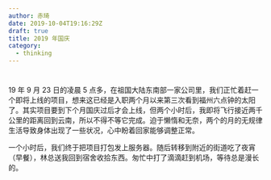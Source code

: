 ```yaml
---
author: 赤琦
date: 2019-10-04T19:16:29Z
draft: true
title: 2019 年国庆
category:
  - thinking
---
```


#

19 年 9 月 23 日的凌晨 5 点多，在祖国大陆东南部一家公司里，我们正忙着赶一个即将上线的项目，想来这已经是入职两个月以来第三次看到福州六点钟的太阳了。其实项目要到下个月国庆过后才会上线，但两个小时后，我即将飞行接近两千公里的距离回到云南，所以不得不等它完成。迫于懒惰和无奈，两个的月的无规律生活导致身体出现了一些状况，心中盼着回家能够调整正常。

一个小时后，我们终于把项目打包发上服务器。随后转移到附近的街道吃了夜宵（早餐），林总送我回到宿舍收拾东西。匆忙中打了滴滴赶到机场，等待总是漫长的。
